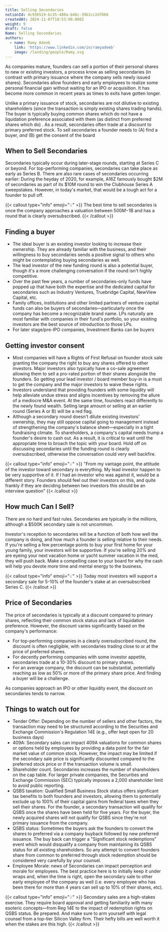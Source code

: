 ```yaml
---
title: Selling Secondaries
notionId: 4c936519-bc35-480a-b4bc-39b1cc2df666
createdAt: 2024-11-07T18:53:00.000Z
weight: 9
draft: false
Name: Selling Secondaries
authors:
  - name: Ramy Adeeb
    link: 'https://www.linkedin.com/in/ramyadeeb'
    image: /landing/people/Ramy.svg
---
```



As companies mature, founders can sell a portion of their personal shares to new or existing investors, a process know as selling secondaries (in contrast with primary issuance where the company sells newly issued shares). Secondaries allow founders and early employees to realize some personal financial gain without waiting for an IPO or acquisition. It has become more common in recent years as times to exits have gotten longer.


Unlike a primary issuance of stock, secondaries are not dilutive to existing shareholders (since the transaction is simply existing shares trading hands). The buyer is typically buying common shares which do not have a liquidation preference associated with them (as distinct from preferred shares which do) . As a result, secondaries often trade at a discount to primary preferred stock.  To sell secondaries a founder needs to (A) find a buyer, _and_ (B) get the consent of the board


## When to Sell Secondaries


Secondaries typically occur during later-stage rounds, starting at Series C or beyond. For top-performing companies, secondaries can take place as early as Series B. There are also rare cases of secondaries occurring earlier: During the heyday of 2020, for example, A16Z famously bought $2M of secondaries as part of its $10M round to win the Clubhouse Series A sweepstakes. However, in today's market, that would be a tough act for a founder to pull off.


{{< callout type="info" emoji="💡" >}}
The best time to sell secondaries is once the company approaches a valuation between $500M-$1B and has a round that is clearly oversubscribed.
{{< /callout >}}


## Finding a buyer

- The ideal buyer is an existing investor looking to increase their ownership. They are already familiar with the business, and their willingness to buy secondaries sends a positive signal to others who might be contemplating buying secondaries as well.
- The lead investor of the new funding round is also a potential buyer, though it's a more challenging conversation if the round isn't highly competitive.
- Over the past few years, a number of secondaries-only funds have popped up that have both the expertise and the dedicated capital for secondaries such as Industry Ventures, Truebridge Capital, NewView Capital, etc.
- Family offices, institutions and other limited partners of venture capital funds can also be buyers of secondaries—particularly once the company has become a recognizable brand name. LPs naturally are most familiar with companies in their fund's portfolio, so your existing investors are the best source of introduction to those LPs.
- For later stage/pre-IPO companies, Investment Banks can be buyers

## Getting investor consent

- Most companies will have a Rights of First Refusal on founder stock sale granting the company the right to buy any shares offered to other investors. Major investors also typically have a co-sale agreement allowing them to sell a pro-rated portion of their shares alongside the founders. So getting your lead investor / board member buy-in is a must to get the company and the major investors to waive these rights.
- Investors understand that providing founders with some liquidity will help alleviate undue stress and aligns incentives by removing the allure of a mediocre M&A event. At the same time, founders react differently to the newly found wealth. Selling large amount or selling at an earlier round (Series A or B) will be a red flag.
- Although a secondary round doesn't dilute existing investors' ownership, they may still oppose capital going to management instead of strengthening the company's balance sheet—especially in a tight fundraising climate. To shareholders, a company's capital needs trump a founder's desire to cash out. As a result, it is critical to wait until the appropriate time to broach the topic with your board. Hold off on discussing secondaries until the funding round is clearly oversubscribed, otherwise the conversation could very well backfire.

{{< callout type="info" emoji="💡" >}}
"From my vantage point, the attitude of the investor toward secondary is everything. My lead investor happen to be very supportive of it. If I had an investor who was against it, would be a different story. Founders should feel out their investors on this, and quite frankly if they are deciding between two investors this should be an interview question"
{{< /callout >}}


## How much Can I Sell?


There are no hard and fast rules. Secondaries are typically in the millions, although a $500K secondary sale is not uncommon.


Investor's reception to secondaries will be a function of both how well the company is doing, and how much a founder is selling relative to their needs. If you're selling a few percentage points to buy your first home for your young family, your investors will be supportive. If you're selling 20% and are eyeing your next vacation home or yacht summer vacation in the med, they will push back. Make a compelling case to your board for why the cash will help you devote more time and mental energy to the business.


{{< callout type="info" emoji="💡" >}}
Today most investors will support a secondary sale for 5-10% of the founder's stake at an oversubscribed Series C.
{{< /callout >}}


## Price of Secondaries


The price of secondaries is typically at a discount compared to primary shares, reflecting their common stock status and lack of liquidation preference. However, the discount varies significantly based on the company's performance:

- For top-performing companies in a clearly oversubscribed round, the discount is often negligible, with secondaries trading close to or at the price of preferred shares.
- For decently performing companies with some investor appetite, secondaries trade at a 10-30% discount to primary shares.
- For an average company, the discount can be substantial, potentially reaching as low as 50% or more of the primary share price. And finding a buyer will be a challenge.

As companies approach an IPO or other liquidity event, the discount on secondaries tends to narrow.


## Things to watch out for

- Tender Offer: Depending on the number of sellers and other factors, the transaction may need to be structured according to the Securities and Exchange Commission's Regulation 14E (e.g., offer kept open for 20 business days)
- 409A: Secondary sales can impact 409A valuations for common shares or options held by employees by providing a data point for the fair market value of common stock. However, the impact may be limited if the secondary sale price is significantly discounted compared to the preferred stock price or if the transaction volume is small.
- Shareholder count. Secondaries increases the number of shareholders on the cap table. For larger private companies, the Securities and Exchange Commission (SEC) typically imposes a 2,000 shareholder limit to avoid public reporting.
- QSBS taxation: Qualified Small Business Stock status offers significant tax benefits to both founders and investors, allowing them to potentially exclude up to 100% of their capital gains from federal taxes when they sell their shares. For the founder, a secondary transaction will qualify for QSBS once the shares have been held for five years. For the buyer, the newly acquired shares will not qualify for QSBS since they're not primary issuance from the company.
- QSBS status: Sometimes the buyers ask the founders to convert the shares to preferred via a company buyback followed by new preferred issuance. The buy back can trigger a "Significant stock redemptions" event which would disqualify a company from maintaining its QSBS status for all existing shareholders. So any attempt to convert founders share from common to preferred through stock redemption should be considered very carefully by your counsel.
- Employee Morale: news of Secondaries can impact perception and morale for employees. The best practice here is to initially keep it under wraps and, when the time is right, open the secondary sale to other early employee of the company as well (i.e. every employee who has been there for more than 4 years can sell up to 10% of their shares, etc).

{{< callout type="info" emoji="💡" >}}
Secondary sales are a high-stakes exercise. They require board approval and getting familiarity with many esoteric concepts—from Reg 14E to the impact of redemption rights on QSBS status. Be prepared. And make sure to arm yourself with legal counsel from a top-tier Silicon Valley firm. Their hefty bills are well worth it when the stakes are this high.
{{< /callout >}}


